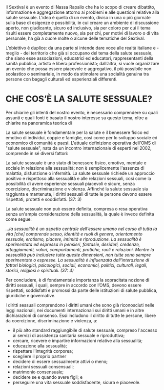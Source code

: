 Il Sextival è un evento di Nassa Rapallo che ha lo scopo di creare dibattito, informazione e aggregazione attorno ai problemi e alle questioni relative alla salute sessuale. L’idea è quella di un evento, diviso in una o più giornate sulla base di esigenze e possibilità, in cui creare un ambiente di discussione aperto, non giudicante, sicuro ed inclusivo, sia per coloro per cui il tema risulti essere completamente nuovo, sia per chi, per motivi di lavoro o di vita personale, ha già a cuore molte o alcune delle tematiche del Sextival.

L’obiettivo è duplice: da una parte si intende dare voce alle realtà italiane e - meglio - del territorio che già si occupano del tema della salute sessuale, che siano esse associazioni, educatrici ed educatori, rappresentanti della sanità pubblica, artistə e liberə professionistə; dall’altra, si vuole organizzare un evento che possa essere piacevole e aggregativo, il più possibile non scolastico o seminariale, in modo da stimolare una socialità genuina tra persone con bagagli culturali ed esperienziali differenti.

# CHE COS’È LA SALUTE SESSUALE?

Per chiarire gli intenti del nostro evento, è necessario comprendere su quali assunti e quali fonti è basato il nostro interesse su questo tema, oltre a chiarire na panoramica teorica di

La salute sessuale è fondamentale per la salute e il benessere fisico ed emotivo di individui, coppie e famiglie, così come per lo sviluppo sociale ed economico di comunità e paesi. L'attuale definizione operativa dell'OMS di "salute sessuale", nata da un incontro internazionale di esperti nel 2002, comprende in sé diversi fattori:

La salute sessuale è uno stato di benessere fisico, emotivo, mentale e sociale in relazione alla sessualità; non è semplicemente l'assenza di malattia, disfunzione o infermità. La salute sessuale richiede un approccio positivo e rispettoso alla sessualità e alle relazioni sessuali, così come la possibilità di avere esperienze sessuali piacevoli e sicure, senza coercizione, discriminazione e violenza. Affinché la salute sessuale sia raggiunta e mantenuta, i diritti sessuali di tutte le persone devono essere rispettati, protetti e soddisfatti. (37: 3)

La salute sessuale non può essere definita, compresa o resa operativa senza un'ampia considerazione della sessualità, la quale è invece definita come segue:

_...la sessualità è un aspetto centrale dell'essere umano nel corso di tutta la vita [che] comprende sesso, identità e ruoli di genere, orientamento sessuale, erotismo, piacere, intimità e riproduzione. La sessualità è sperimentata ed espressa in pensieri, fantasie, desideri, credenze, atteggiamenti, valori, comportamenti, pratiche, ruoli e relazioni. Mentre la sessualità può includere tutte queste dimensioni, non tutte sono sempre sperimentate o espresse. La sessualità è influenzata dall'interazione di fattori biologici, psicologici, sociali, economici, politici, culturali, legali, storici, religiosi e spirituali. (37: 4)_

Per concludere, è di fondamentale importanza la sopracitata nozione di diritti sessuali, i quali, sempre in accordo con l’OMS, devono essere rispettati, soddisfatti e promossi da parte delle istituzioni di salute pubblica, giuridiche e governative.

I diritti sessuali comprendono i diritti umani che sono già riconosciuti nelle leggi nazionali, nei documenti internazionali sui diritti umani e in altre dichiarazioni di consenso. Essi includono il diritto di tutte le persone, libere da coercizione, discriminazione e violenza, a:

- il più alto standard raggiungibile di salute sessuale, compreso l'accesso ai servizi di assistenza sanitaria sessuale e riproduttiva;
- cercare, ricevere e impartire informazioni relative alla sessualità;
- educazione alla sessualità;
- rispettare l'integrità corporea;
- scegliere il proprio partner
- decidere di essere sessualmente attivi o meno;
- relazioni sessuali consensuali;
- matrimonio consensuale;
- decidere se e quando avere figli; e
- perseguire una vita sessuale soddisfacente, sicura e piacevole.
